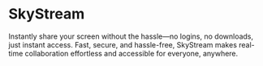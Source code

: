# SkyStream
 
Instantly share your screen without the hassle—no logins, no downloads, just instant access. Fast, secure, and hassle-free, SkyStream makes real-time collaboration effortless and accessible for everyone, anywhere.
